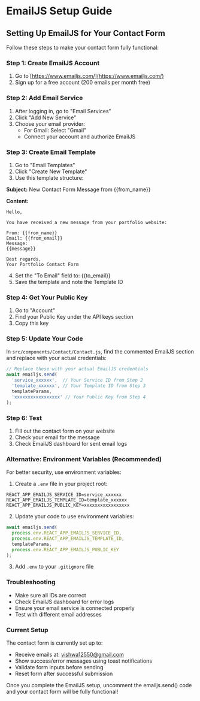 # EmailJS Setup Guide

## Setting Up EmailJS for Your Contact Form

Follow these steps to make your contact form fully functional:

### Step 1: Create EmailJS Account
1. Go to [https://www.emailjs.com/](https://www.emailjs.com/)
2. Sign up for a free account (200 emails per month free)

### Step 2: Add Email Service
1. After logging in, go to "Email Services"
2. Click "Add New Service"
3. Choose your email provider:
   - For Gmail: Select "Gmail"
   - Connect your account and authorize EmailJS

### Step 3: Create Email Template
1. Go to "Email Templates"
2. Click "Create New Template"
3. Use this template structure:

**Subject:** New Contact Form Message from {{from_name}}

**Content:**
```
Hello,

You have received a new message from your portfolio website:

From: {{from_name}}
Email: {{from_email}}
Message:
{{message}}

Best regards,
Your Portfolio Contact Form
```

4. Set the "To Email" field to: {{to_email}}
5. Save the template and note the Template ID

### Step 4: Get Your Public Key
1. Go to "Account" 
2. Find your Public Key under the API keys section
3. Copy this key

### Step 5: Update Your Code
In `src/components/Contact/Contact.js`, find the commented EmailJS section and replace with your actual credentials:

```javascript
// Replace these with your actual EmailJS credentials
await emailjs.send(
  'service_xxxxxx',  // Your Service ID from Step 2
  'template_xxxxxx', // Your Template ID from Step 3
  templateParams,
  'xxxxxxxxxxxxxxxxx' // Your Public Key from Step 4
);
```

### Step 6: Test
1. Fill out the contact form on your website
2. Check your email for the message
3. Check EmailJS dashboard for sent email logs

### Alternative: Environment Variables (Recommended)
For better security, use environment variables:

1. Create a `.env` file in your project root:
```
REACT_APP_EMAILJS_SERVICE_ID=service_xxxxxx
REACT_APP_EMAILJS_TEMPLATE_ID=template_xxxxxx
REACT_APP_EMAILJS_PUBLIC_KEY=xxxxxxxxxxxxxxxxx
```

2. Update your code to use environment variables:
```javascript
await emailjs.send(
  process.env.REACT_APP_EMAILJS_SERVICE_ID,
  process.env.REACT_APP_EMAILJS_TEMPLATE_ID,
  templateParams,
  process.env.REACT_APP_EMAILJS_PUBLIC_KEY
);
```

3. Add `.env` to your `.gitignore` file

### Troubleshooting
- Make sure all IDs are correct
- Check EmailJS dashboard for error logs
- Ensure your email service is connected properly
- Test with different email addresses

### Current Setup
The contact form is currently set up to:
- Receive emails at: vishwa12550@gmail.com
- Show success/error messages using toast notifications
- Validate form inputs before sending
- Reset form after successful submission

Once you complete the EmailJS setup, uncomment the emailjs.send() code and your contact form will be fully functional!
